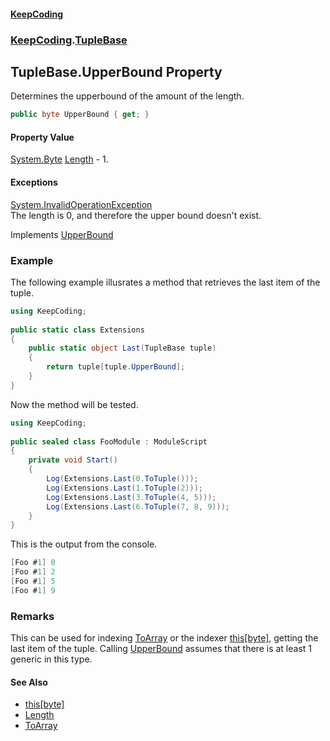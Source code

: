 #### [KeepCoding](index.md 'index')
### [KeepCoding](KeepCoding.md 'KeepCoding').[TupleBase](KeepCoding_TupleBase.md 'KeepCoding.TupleBase')
## TupleBase.UpperBound Property
Determines the upperbound of the amount of the length.  
```csharp
public byte UpperBound { get; }
```
#### Property Value
[System.Byte](https://docs.microsoft.com/en-us/dotnet/api/System.Byte 'System.Byte')
[Length](KeepCoding_TupleBase_Length.md 'KeepCoding.TupleBase.Length') - 1.  
            
#### Exceptions
[System.InvalidOperationException](https://docs.microsoft.com/en-us/dotnet/api/System.InvalidOperationException 'System.InvalidOperationException')  
The length is 0, and therefore the upper bound doesn't exist.

Implements [UpperBound](KeepCoding_ITuple_UpperBound.md 'KeepCoding.ITuple.UpperBound')  
### Example
The following example illusrates a method that retrieves the last item of the tuple.  
```csharp
using KeepCoding;  
  
public static class Extensions  
{  
    public static object Last(TupleBase tuple)  
    {  
        return tuple[tuple.UpperBound];  
    }  
}  
```
  
Now the method will be tested.  
```csharp
using KeepCoding;  
  
public sealed class FooModule : ModuleScript  
{  
    private void Start()  
    {  
        Log(Extensions.Last(0.ToTuple()));  
        Log(Extensions.Last(1.ToTuple(2)));  
        Log(Extensions.Last(3.ToTuple(4, 5)));  
        Log(Extensions.Last(6.ToTuple(7, 8, 9)));  
    }  
}  
```
  
This is the output from the console.  
```csharp
[Foo #1] 0  
[Foo #1] 2  
[Foo #1] 5  
[Foo #1] 9  
```
### Remarks
This can be used for indexing [ToArray](KeepCoding_TupleBase_ToArray.md 'KeepCoding.TupleBase.ToArray') or the indexer [this[byte]](KeepCoding_TupleBase_this_byte_.md 'KeepCoding.TupleBase.this[byte]'), getting the last item of the tuple. Calling [UpperBound](KeepCoding_TupleBase_UpperBound.md 'KeepCoding.TupleBase.UpperBound') assumes that there is at least 1 generic in this type.  
#### See Also
- [this[byte]](KeepCoding_TupleBase_this_byte_.md 'KeepCoding.TupleBase.this[byte]')
- [Length](KeepCoding_TupleBase_Length.md 'KeepCoding.TupleBase.Length')
- [ToArray](KeepCoding_TupleBase_ToArray.md 'KeepCoding.TupleBase.ToArray')
